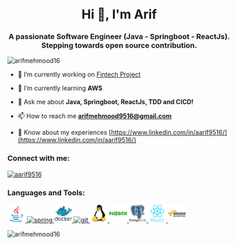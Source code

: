 <h1 align="center">Hi 👋, I'm Arif</h1>
<h3 align="center">A passionate Software Engineer (Java - Springboot - ReactJs). Stepping towards open source contribution.</h3>

<p align="left"> <img src="https://komarev.com/ghpvc/?username=arifmehmood16&label=Profile%20views&color=0e75b6&style=flat" alt="arifmehmood16" /> </p>

- 🔭 I’m currently working on [Fintech Project](https://pie-int.com/)

- 🌱 I’m currently learning **AWS**

- 💬 Ask me about **Java, Springboot, ReactJs, TDD and CICD!**

- 📫 How to reach me **arifmehmood9516@gmail.com**

- 📄 Know about my experiences [https://www.linkedin.com/in/aarif9516/](https://www.linkedin.com/in/aarif9516/)

<h3 align="left">Connect with me:</h3>
<p align="left">
<a href="https://linkedin.com/in/aarif9516" target="blank"><img align="center" src="https://raw.githubusercontent.com/rahuldkjain/github-profile-readme-generator/master/src/images/icons/Social/linked-in-alt.svg" alt="aarif9516" height="30" width="40" /></a>
</p>

<h3 align="left">Languages and Tools:</h3>
<p align="left"> <a href="https://www.java.com" target="_blank" rel="noreferrer"> <img src="https://raw.githubusercontent.com/devicons/devicon/master/icons/java/java-original.svg" alt="java" width="40" height="40"/> </a>  <a href="https://spring.io/" target="_blank" rel="noreferrer"> <img src="https://www.vectorlogo.zone/logos/springio/springio-icon.svg" alt="spring" width="40" height="40"/> </a> <a href="https://www.docker.com/" target="_blank" rel="noreferrer"> <img src="https://raw.githubusercontent.com/devicons/devicon/master/icons/docker/docker-original-wordmark.svg" alt="docker" width="40" height="40"/> </a> <a href="https://git-scm.com/" target="_blank" rel="noreferrer"> <img src="https://www.vectorlogo.zone/logos/git-scm/git-scm-icon.svg" alt="git" width="40" height="40"/> </a> <a href="https://www.linux.org/" target="_blank" rel="noreferrer"> <img src="https://raw.githubusercontent.com/devicons/devicon/master/icons/linux/linux-original.svg" alt="linux" width="40" height="40"/> </a> <a href="https://www.nginx.com" target="_blank" rel="noreferrer"> <img src="https://raw.githubusercontent.com/devicons/devicon/master/icons/nginx/nginx-original.svg" alt="nginx" width="40" height="40"/> </a> <a href="https://www.postgresql.org" target="_blank" rel="noreferrer"> <img src="https://raw.githubusercontent.com/devicons/devicon/master/icons/postgresql/postgresql-original-wordmark.svg" alt="postgresql" width="40" height="40"/> </a> <a href="https://reactjs.org/" target="_blank" rel="noreferrer"> <img src="https://raw.githubusercontent.com/devicons/devicon/master/icons/react/react-original-wordmark.svg" alt="react" width="40" height="40"/> </a> <a href="https://aws.amazon.com" target="_blank" rel="noreferrer"> <img src="https://raw.githubusercontent.com/devicons/devicon/master/icons/amazonwebservices/amazonwebservices-original-wordmark.svg" alt="aws" width="40" height="40"/> </a> </p>

<p><img align="center" src="https://github-readme-stats.vercel.app/api/top-langs?username=arifmehmood16&show_icons=true&locale=en&layout=compact" alt="arifmehmood16" /></p>
